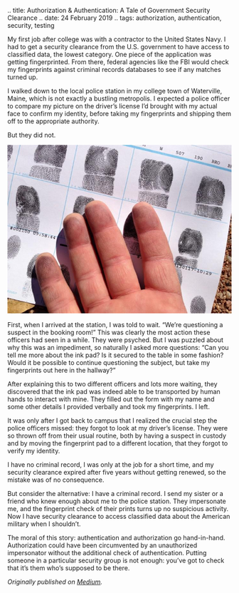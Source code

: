 .. title: Authorization & Authentication: A Tale of Government Security Clearance
.. date: 24 February 2019
.. tags: authorization, authentication, security, testing

<p name="af15" id="af15" class="graf graf--p graf-after--h3">My first job after college was with a contractor to the United States Navy. I had to get a security clearance from the U.S. government to have access to classified data, the lowest category. One piece of the application was getting fingerprinted. From there, federal agencies like the FBI would check my fingerprints against criminal records databases to see if any matches turned up.</p><p name="7241" id="7241" class="graf graf--p graf-after--p">I walked down to the local police station in my college town of Waterville, Maine, which is not exactly a bustling metropolis. I expected a police officer to compare my picture on the driver’s license I’d brought with my actual face to confirm my identity, before taking my fingerprints and shipping them off to the appropriate authority.</p><p name="0ffc" id="0ffc" class="graf graf--p graf-after--p">But they did not.</p>

![](/images/posts/2019/fingerprints.jpeg "flickr/cogdog")

<p name="f72c" id="f72c" class="graf graf--p graf-after--figure">First, when I arrived at the station, I was told to wait. “We’re questioning a suspect in the booking room!” This was clearly the most action these officers had seen in a while. They were psyched. But I was puzzled about why this was an impediment, so naturally I asked more questions: “Can you tell me more about the ink pad? Is it secured to the table in some fashion? Would it be possible to continue questioning the subject, but take my fingerprints out here in the hallway?”</p><p name="8262" id="8262" class="graf graf--p graf-after--p">After explaining this to two different officers and lots more waiting, they discovered that the ink pad was indeed able to be transported by human hands to interact with mine. They filled out the form with my name and some other details I provided verbally and took my fingerprints. I left.</p><p name="adeb" id="adeb" class="graf graf--p graf-after--p">It was only after I got back to campus that I realized the crucial step the police officers missed: they forgot to look at my driver’s license. They were so thrown off from their usual routine, both by having a suspect in custody and by moving the fingerprint pad to a different location, that they forgot to verify my identity.</p><p name="6e0d" id="6e0d" class="graf graf--p graf-after--p">I have no criminal record, I was only at the job for a short time, and my security clearance expired after five years without getting renewed, so the mistake was of no consequence.</p><p name="6b10" id="6b10" class="graf graf--p graf-after--p">But consider the alternative: I have a criminal record. I send my sister or a friend who knew enough about me to the police station. They impersonate me, and the fingerprint check of their prints turns up no suspicious activity. Now I have security clearance to access classified data about the American military when I shouldn’t.</p><p name="e1e9" id="e1e9" class="graf graf--p graf-after--p graf--trailing">The moral of this story: authentication and authorization go hand-in-hand. Authorization could have been circumvented by an unauthorized impersonator without the additional check of authentication. Putting someone in a particular security group is not enough: you’ve got to check that it’s them who’s supposed to be there.</p></div></div></section>
</section>

*Originally published on [Medium](https://medium.com/@ezagroba/authorization-authentication-a-tale-of-government-security-clearance-5d8a1c00527e).*
